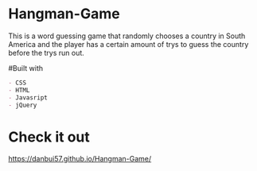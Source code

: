 # Hangman-Game
This is a word guessing game that randomly chooses a country in South America and the player has a certain
amount of trys to guess the country before the trys run out.

#Built with

```markdown
- CSS
- HTML
- Javasript
- jQuery
```

# Check it out
https://danbui57.github.io/Hangman-Game/

